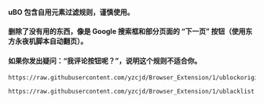 #### uBO 包含自用元素过滤规则，谨慎使用。
#### 删除了没有用的东西，像是 Google 搜索框和部分页面的 “下一页” 按钮（使用东方永夜机脚本自动翻页）。
#### 如果你发出疑问：“我评论按钮呢？”，说明这个规则不适合你。

```
https://raw.githubusercontent.com/yzcjd/Browser_Extension/1/ublockorigin.txt
```

```
https://raw.githubusercontent.com/yzcjd/Browser_Extension/1/ublacklist.json
```



